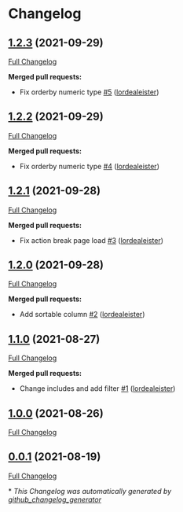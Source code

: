 # Changelog

## [1.2.3](https://github.com/lordealeister/popular-posts/tree/1.2.3) (2021-09-29)

[Full Changelog](https://github.com/lordealeister/popular-posts/compare/1.2.2...1.2.3)

**Merged pull requests:**

- Fix orderby numeric type [\#5](https://github.com/lordealeister/popular-posts/pull/5) ([lordealeister](https://github.com/lordealeister))

## [1.2.2](https://github.com/lordealeister/popular-posts/tree/1.2.2) (2021-09-29)

[Full Changelog](https://github.com/lordealeister/popular-posts/compare/1.2.1...1.2.2)

**Merged pull requests:**

- Fix orderby numeric type [\#4](https://github.com/lordealeister/popular-posts/pull/4) ([lordealeister](https://github.com/lordealeister))

## [1.2.1](https://github.com/lordealeister/popular-posts/tree/1.2.1) (2021-09-28)

[Full Changelog](https://github.com/lordealeister/popular-posts/compare/1.2.0...1.2.1)

**Merged pull requests:**

- Fix action break page load [\#3](https://github.com/lordealeister/popular-posts/pull/3) ([lordealeister](https://github.com/lordealeister))

## [1.2.0](https://github.com/lordealeister/popular-posts/tree/1.2.0) (2021-09-28)

[Full Changelog](https://github.com/lordealeister/popular-posts/compare/1.1.0...1.2.0)

**Merged pull requests:**

- Add sortable column [\#2](https://github.com/lordealeister/popular-posts/pull/2) ([lordealeister](https://github.com/lordealeister))

## [1.1.0](https://github.com/lordealeister/popular-posts/tree/1.1.0) (2021-08-27)

[Full Changelog](https://github.com/lordealeister/popular-posts/compare/1.0.0...1.1.0)

**Merged pull requests:**

- Change includes and add filter [\#1](https://github.com/lordealeister/popular-posts/pull/1) ([lordealeister](https://github.com/lordealeister))

## [1.0.0](https://github.com/lordealeister/popular-posts/tree/1.0.0) (2021-08-26)

[Full Changelog](https://github.com/lordealeister/popular-posts/compare/0.0.1...1.0.0)

## [0.0.1](https://github.com/lordealeister/popular-posts/tree/0.0.1) (2021-08-19)

[Full Changelog](https://github.com/lordealeister/popular-posts/compare/0196b042b6968507276f6586b26d3eb743d3ce46...0.0.1)



\* *This Changelog was automatically generated by [github_changelog_generator](https://github.com/github-changelog-generator/github-changelog-generator)*
